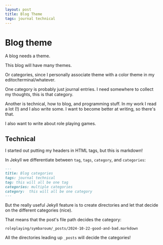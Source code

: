 ```yaml
---
layout: post
title: Blog Theme
tags: journal technical
---
```

# Blog theme
A blog needs a theme.

This blog will have many themes.

Or categories, since I personally associate theme with a color theme
in my editor/terminal/whatever.

One category is probably just journal entries. I need somewhere to
collect my thoughts, this is that category.

Another is technical, how to blog, and programming stuff. In my work I
read a lot (!) and I also write some. I want to become better at
writing, so there's that.

I also want to write about role playing games.

## Technical

I started out putting my headers in HTML tags, but this is markdown!

In Jekyll we differentiate between `tag`, `tags`, `category`,
and `categories`:

```markdown
---
title: Blog categories
tags: journal technical
tag: this will all be one tag
categories: multiple categories
category:  this will all be one category
---
```

But the really useful Jekyll feature is to create directories and let
that decide on the different categories (nice).

That means that the post's file path decides the category:

```
roleplaying/symbaroum/_posts/2024-10-22-good-and-bad.markdown
```
All the directories leading up `_posts` will decide the categories!
